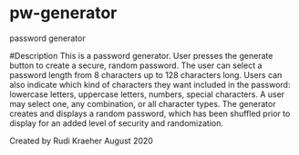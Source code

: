# pw-generator
password generator

#Description
This is a password generator. User presses the generate button to create a secure, random password. The user can select a password length from 8 characters up to 128 characters long. Users can also indicate which kind of characters they want included in the password: lowercase letters, uppercase letters, numbers, special characters. A user may select one, any combination, or all character types. The generator creates and displays a random password, which has been shuffled prior to display for an added level of security and randomization. 

Created by Rudi Kraeher
August 2020

